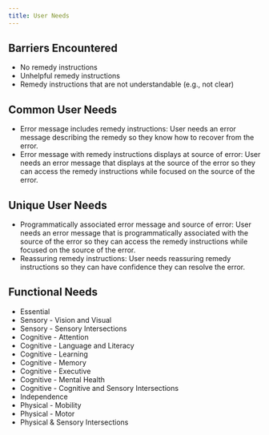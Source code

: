 ```yaml
---
title: User Needs
---
```


## Barriers Encountered

*   No remedy instructions
*   Unhelpful remedy instructions
*   Remedy instructions that are not understandable (e.g., not clear)

## Common User Needs

*   Error message includes remedy instructions: User needs an error message describing the remedy so they know how to recover from the error.
*   Error message with remedy instructions displays at source of error: User needs an error message that displays at the source of the error so they can access the remedy instructions while focused on the source of the error.

## Unique User Needs

*   Programmatically associated error message and source of error: User needs an error message that is programmatically associated with the source of the error so they can access the remedy instructions while focused on the source of the error.
*   Reassuring remedy instructions: User needs reassuring remedy instructions so they can have confidence they can resolve the error.

## Functional Needs

*   Essential
*   Sensory - Vision and Visual
*   Sensory - Sensory Intersections
*   Cognitive - Attention
*   Cognitive - Language and Literacy
*   Cognitive - Learning
*   Cognitive - Memory
*   Cognitive - Executive
*   Cognitive - Mental Health
*   Cognitive - Cognitive and Sensory Intersections
*   Independence
*   Physical - Mobility
*   Physical - Motor
*   Physical & Sensory Intersections
